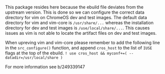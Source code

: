 This package resides here because the ebuild file deviates from the upstream
version. This is done so we can configure the correct data directory for vim on
ChromeOS dev and test images. The default data directory for vim and vim-core is
`/usr/share/...` whereas the installation directory for dev and test images is
`/use/local/share/...`. This causes issues as vim is not able to locate the
artifact files on dev and test images.

When upreving vim and vim-core please remember to add the following line in the
`src_configure()` function, and append `cros_host` to the list of `IUSE` flags
at the top of the ebuild.
`! use cros_host && myconf+=( --datadir=/usr/local/share )`

For more information see b/249339147
